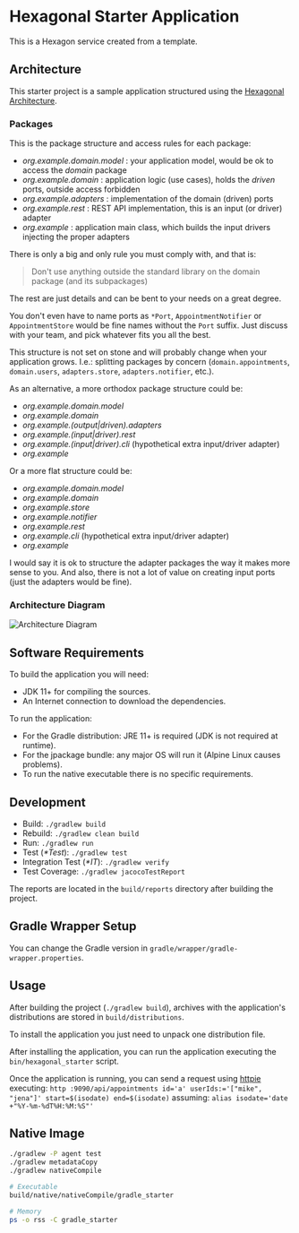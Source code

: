 
# Hexagonal Starter Application
This is a Hexagon service created from a template.

## Architecture
This starter project is a sample application structured using the [Hexagonal Architecture].

[Hexagonal Architecture]: https://fideloper.com/hexagonal-architecture

### Packages
This is the package structure and access rules for each package:

* *org.example.domain.model* : your application model, would be ok to access the *domain* package
* *org.example.domain* : application logic (use cases), holds the *driven* ports, outside access
  forbidden
* *org.example.adapters* : implementation of the domain (driven) ports
* *org.example.rest* : REST API implementation, this is an input (or driver) adapter
* *org.example* : application main class, which builds the input drivers injecting the proper
  adapters

There is only a big and only rule you must comply with, and that is:

> Don't use anything outside the standard library on the domain package (and its subpackages)

The rest are just details and can be bent to your needs on a great degree.

You don't even have to name ports as `*Port`, `AppointmentNotifier` or `AppointmentStore` would be
fine names without the `Port` suffix. Just discuss with your team, and pick whatever fits you all
the best.

This structure is not set on stone and will probably change when your application grows. I.e.:
splitting packages by concern (`domain.appointments`, `domain.users`, `adapters.store`,
`adapters.notifier`, etc.).

As an alternative, a more orthodox package structure could be:

* *org.example.domain.model*
* *org.example.domain*
* *org.example.(output|driven).adapters*
* *org.example.(input|driver).rest*
* *org.example.(input|driver).cli* (hypothetical extra input/driver adapter)
* *org.example*

Or a more flat structure could be:

* *org.example.domain.model*
* *org.example.domain*
* *org.example.store*
* *org.example.notifier*
* *org.example.rest*
* *org.example.cli* (hypothetical extra input/driver adapter)
* *org.example*

I would say it is ok to structure the adapter packages the way it makes more sense to you. And also,
there is not a lot of value on creating input ports (just the adapters would be fine).

### Architecture Diagram
![Architecture Diagram](https://hexagonkt.com/img/architecture.svg)

## Software Requirements
To build the application you will need:
* JDK 11+ for compiling the sources.
* An Internet connection to download the dependencies.

To run the application:
* For the Gradle distribution: JRE 11+ is required (JDK is not required at runtime).
* For the jpackage bundle: any major OS will run it (Alpine Linux causes problems).
* To run the native executable there is no specific requirements.

## Development
* Build: `./gradlew build`
* Rebuild: `./gradlew clean build`
* Run: `./gradlew run`
* Test (*\*Test*): `./gradlew test`
* Integration Test (*\*IT*): `./gradlew verify`
* Test Coverage: `./gradlew jacocoTestReport`

The reports are located in the `build/reports` directory after building the project.

## Gradle Wrapper Setup
You can change the Gradle version in `gradle/wrapper/gradle-wrapper.properties`.

## Usage
After building the project (`./gradlew build`), archives with the application's distributions are
stored in `build/distributions`.

To install the application you just need to unpack one distribution file.

After installing the application, you can run the application executing the `bin/hexagonal_starter`
script.

Once the application is running, you can send a request using [httpie] executing:
`http :9090/api/appointments id='a' userIds:='["mike", "jena"]' start=$(isodate) end=$(isodate)`
assuming: `alias isodate='date +"%Y-%m-%dT%H:%M:%S"'`

[httpie]: https://httpie.io

## Native Image
```bash
./gradlew -P agent test
./gradlew metadataCopy
./gradlew nativeCompile

# Executable
build/native/nativeCompile/gradle_starter

# Memory
ps -o rss -C gradle_starter
```
